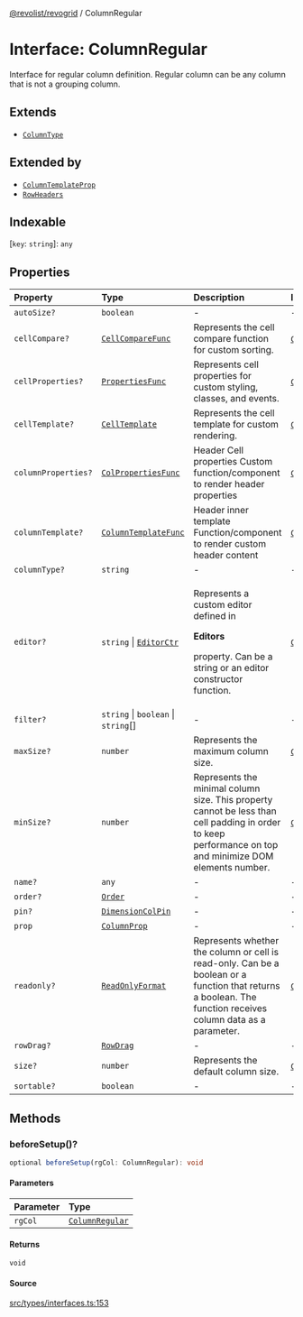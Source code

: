 [@revolist/revogrid](README.md) / ColumnRegular

# Interface: ColumnRegular

Interface for regular column definition.
Regular column can be any column that is not a grouping column.

## Extends

- [`ColumnType`](Interface.ColumnType.md)

## Extended by

- [`ColumnTemplateProp`](Interface.ColumnTemplateProp.md)
- [`RowHeaders`](Interface.RowHeaders.md)

## Indexable

 \[`key`: `string`\]: `any`

## Properties

| Property | Type | Description | Inherited from |
| :------ | :------ | :------ | :------ |
| `autoSize?` | `boolean` | - | - |
| `cellCompare?` | [`CellCompareFunc`](Type.CellCompareFunc.md) | Represents the cell compare function for custom sorting. | [`ColumnType`](Interface.ColumnType.md).`cellCompare` |
| `cellProperties?` | [`PropertiesFunc`](Type.PropertiesFunc.md) | Represents cell properties for custom styling, classes, and events. | [`ColumnType`](Interface.ColumnType.md).`cellProperties` |
| `cellTemplate?` | [`CellTemplate`](Interface.CellTemplate.md) | Represents the cell template for custom rendering. | [`ColumnType`](Interface.ColumnType.md).`cellTemplate` |
| `columnProperties?` | [`ColPropertiesFunc`](Type.ColPropertiesFunc.md) | Header Cell properties Custom function/component to render header properties | [`ColumnType`](Interface.ColumnType.md).`columnProperties` |
| `columnTemplate?` | [`ColumnTemplateFunc`](Type.ColumnTemplateFunc.md) | Header inner template Function/component to render custom header content | [`ColumnType`](Interface.ColumnType.md).`columnTemplate` |
| `columnType?` | `string` | - | - |
| `editor?` | `string` \| [`EditorCtr`](Type.EditorCtr.md) | <p>Represents a custom editor defined in</p><p>**Editors**</p><p>property. Can be a string or an editor constructor function.</p> | [`ColumnType`](Interface.ColumnType.md).`editor` |
| `filter?` | `string` \| `boolean` \| `string`[] | - | - |
| `maxSize?` | `number` | Represents the maximum column size. | [`ColumnType`](Interface.ColumnType.md).`maxSize` |
| `minSize?` | `number` | Represents the minimal column size. This property cannot be less than cell padding in order to keep performance on top and minimize DOM elements number. | [`ColumnType`](Interface.ColumnType.md).`minSize` |
| `name?` | `any` | - | - |
| `order?` | [`Order`](Type.Order.md) | - | - |
| `pin?` | [`DimensionColPin`](Type.DimensionColPin.md) | - | - |
| `prop` | [`ColumnProp`](Type.ColumnProp.md) | - | - |
| `readonly?` | [`ReadOnlyFormat`](Type.ReadOnlyFormat.md) | Represents whether the column or cell is read-only. Can be a boolean or a function that returns a boolean. The function receives column data as a parameter. | [`ColumnType`](Interface.ColumnType.md).`readonly` |
| `rowDrag?` | [`RowDrag`](Type.RowDrag.md) | - | - |
| `size?` | `number` | Represents the default column size. | [`ColumnType`](Interface.ColumnType.md).`size` |
| `sortable?` | `boolean` | - | - |

## Methods

### beforeSetup()?

```ts
optional beforeSetup(rgCol: ColumnRegular): void
```

#### Parameters

| Parameter | Type |
| :------ | :------ |
| `rgCol` | [`ColumnRegular`](Interface.ColumnRegular.md) |

#### Returns

`void`

#### Source

[src/types/interfaces.ts:153](https://github.com/revolist/revogrid/blob/ace6403c43f42f0eb026a7e73c0ae179d3a4c66f/src/types/interfaces.ts#L153)
